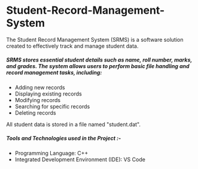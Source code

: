 
# Student-Record-Management-System
The Student Record Management System (SRMS) is a software solution created to effectively track and manage student data. 

##### SRMS stores essential student details such as name, roll number, marks, and grades. The system allows users to perform basic file handling and record management tasks, including:

* Adding new records
* Displaying existing records
* Modifying records
* Searching for specific records
* Deleting records

All student data is stored in a file named "student.dat".

##### Tools and Technologies used in the Project :-

* Programming Language: C++
* Integrated Development Environment (IDE): VS Code


